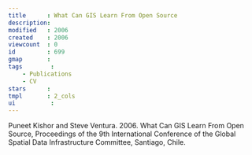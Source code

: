 ```yaml
---
title      : What Can GIS Learn From Open Source
description: 
modified   : 2006
created    : 2006
viewcount  : 0
id         : 699
gmap       : 
tags        :
    - Publications
    - CV
stars      : 
tmpl       : 2_cols
ui			: 
---
```


Puneet Kishor and Steve Ventura. 2006. What Can GIS Learn From Open Source, Proceedings of the 9th International Conference of the Global Spatial Data Infrastructure Committee, Santiago, Chile.

